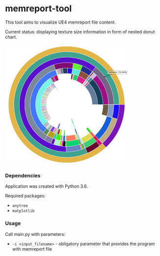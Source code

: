 # memreport-tool
This tool aims to visualize UE4 memreport file content. 

Current status: displaying texture size information in form of nested donut chart.

![alt text](screenshot.png)

### Dependencies

Application was created with Python 3.6.

Required packages:

- `anytree`
- `matplotlib`

### Usage
Call main.py with parameters:
- `-i <input_filename>` - obligatory parameter that provides the program with memreport file
